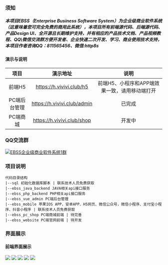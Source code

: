 ### 须知
##### 本项目EBSS（Enterprise Business  Software System）为企业级商业软件系统（这意味着您可完全免费的商用此系统），本项目所有前端源代码、后端源代码、产品Design UI、全开源且长期维护支持，并有相应的产品技术文档、产品视频教程、QQ\微信交流群方便开发者、企业快速二次开发、学习、商业使用技术支持，本项目作者咨询QQ：811565456、微信:http8s


#### 演示与说明
|  项目   | 演示地址 | 说明 |
|  :----:  | :----:  | :----:|
| 前端H5  | https://h.vivivi.club/h5| 前端H5、小程序和APP端效果一致，请用移动端打开 |
| PC端后台管理  | 	https://h.vivivi.club/admin| 已完成 |
| PC端商城  | https://h.vivivi.club/shop| 开发中 |


### QQ交流群
<a target="_blank" href="https://qm.qq.com/q/oIcEqjRxOo"><img border="0" src="https://img.shields.io/badge/%E7%82%B9%E5%87%BB%E5%8A%A0%E5%85%A5qq%E7%BE%A4-518242165-red.svg" alt="EBSS企业级商业软件系统1群" title="EBSS企业级商业软件系统1群"></a>

### 项目说明

```
代码目录结构
|--sql 初始化数据库脚本 | 联系技术人员免费获取
|--ebss_java_backend JAVA相关api接口服务
|--ebss_php_backend PHP相关api接口服务
|--ebss_vue_admin PC端后台管理
|--ebss_mobile 苹果IOS APP，安卓APP、H5网页、微信公众号，微信小程序、支付宝小程序、抖音小程序 | 联系技术人员免费获取
|--ebss_pc_shop PC端商城前端 | 待完善
|--ebss_website PC端官网前端 | 待开发
```

### 界面展示
#### 前端界面展示
![](doc/img/mobile_01.png)
![](doc/img/mobile_02.png)
![](doc/img/mobile_03.png)
![](doc/img/mobile_04.png)
![](doc/img/mobile_05.png)


